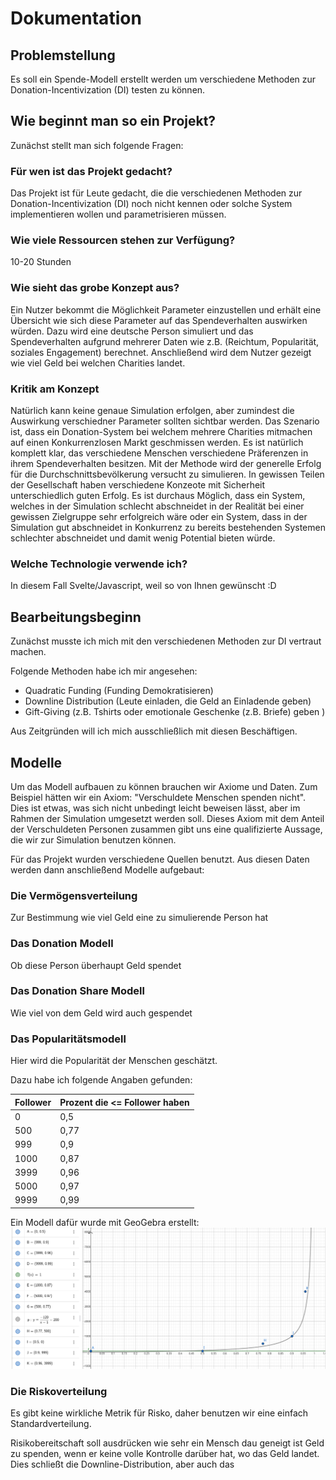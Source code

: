 # Dokumentation

## Problemstellung

Es soll ein Spende-Modell erstellt werden um verschiedene Methoden zur Donation-Incentivization (DI) testen zu können.

## Wie beginnt man so ein Projekt?

Zunächst stellt man sich folgende Fragen:

### Für wen ist das Projekt gedacht?
Das Projekt ist für Leute gedacht, die die verschiedenen Methoden zur Donation-Incentivization (DI) noch nicht kennen oder solche System implementieren wollen und parametrisieren müssen.

### Wie viele Ressourcen stehen zur Verfügung?
10-20 Stunden

### Wie sieht das grobe Konzept aus?
Ein Nutzer bekommt die Möglichkeit Parameter
einzustellen und erhält eine Übersicht wie sich
diese Parameter auf das Spendeverhalten auswirken würden. Dazu wird eine deutsche Person simuliert und das Spendeverhalten aufgrund mehrerer Daten wie z.B. (Reichtum, Popularität, soziales Engagement) berechnet. Anschließend wird dem Nutzer gezeigt wie viel Geld bei welchen Charities landet.

### Kritik am Konzept

Natürlich kann keine genaue Simulation erfolgen, aber zumindest die Auswirkung verschiedner Parameter sollten sichtbar werden. Das Szenario ist, dass ein Donation-System bei welchem mehrere Charities mitmachen auf einen Konkurrenzlosen Markt geschmissen werden. Es ist natürlich komplett klar, das verschiedene Menschen verschiedene Präferenzen in ihrem Spendeverhalten besitzen. Mit der Methode wird der generelle Erfolg für die Durchschnittsbevölkerung versucht zu simulieren. In gewissen Teilen der Gesellschaft haben verschiedene Konzeote mit Sicherheit unterschiedlich guten Erfolg. Es ist durchaus Möglich, dass ein System, welches in der Simulation schlecht abschneidet in der Realität bei einer gewissen Zielgruppe sehr erfolgreich wäre oder ein System, dass in der Simulation gut abschneidet in Konkurrenz zu bereits bestehenden Systemen schlechter abschneidet und damit wenig Potential bieten würde.

### Welche Technologie verwende ich?
In diesem Fall Svelte/Javascript, weil so von Ihnen gewünscht :D

## Bearbeitungsbeginn

Zunächst musste ich mich mit den verschiedenen Methoden zur DI vertraut machen.

Folgende Methoden habe ich mir angesehen:

- Quadratic Funding (Funding Demokratisieren)
- Downline Distribution (Leute einladen, die Geld an Einladende geben)
- Gift-Giving (z.B. Tshirts oder emotionale Geschenke (z.B. Briefe) geben )

Aus Zeitgründen will ich mich ausschließlich mit diesen Beschäftigen.

## Modelle

Um das Modell aufbauen zu können brauchen wir Axiome und Daten. Zum Beispiel hätten wir ein Axiom: "Verschuldete Menschen spenden nicht". Dies ist etwas, was sich nicht unbedingt leicht beweisen lässt, aber im Rahmen der Simulation umgesetzt werden soll. Dieses Axiom mit dem Anteil der Verschuldeten Personen zusammen gibt uns eine qualifizierte Aussage, die wir zur Simulation benutzen können.

Für das Projekt wurden verschiedene Quellen benutzt. Aus diesen Daten werden dann anschließend Modelle aufgebaut:

### Die Vermögensverteilung
Zur Bestimmung wie viel Geld eine zu simulierende Person hat
### Das Donation Modell
Ob diese Person überhaupt Geld spendet
### Das Donation Share Modell
Wie viel von dem Geld wird auch gespendet

### Das Popularitätsmodell
Hier wird die Popularität der Menschen geschätzt.

Dazu habe ich folgende Angaben gefunden:

|Follower|Prozent die <= Follower haben
|-|-|
|0|	0,5|
|500|	0,77|
|999|	0,9|
|1000|	0,87|
|3999|	0,96|
|5000|	0,97|
|9999|	0,99|

Ein Modell dafür wurde mit GeoGebra erstellt:
![img](img/follower.png)

### Die Riskoverteilung
Es gibt keine wirkliche Metrik für Risko, daher benutzen wir eine einfach Standardverteilung.

Risikobereitschaft soll ausdrücken wie sehr ein Mensch dau geneigt ist Geld zu spenden, wenn 
er keine volle Kontrolle darüber hat, wo das Geld landet. Dies schließt die Downline-Distribution, aber auch das
